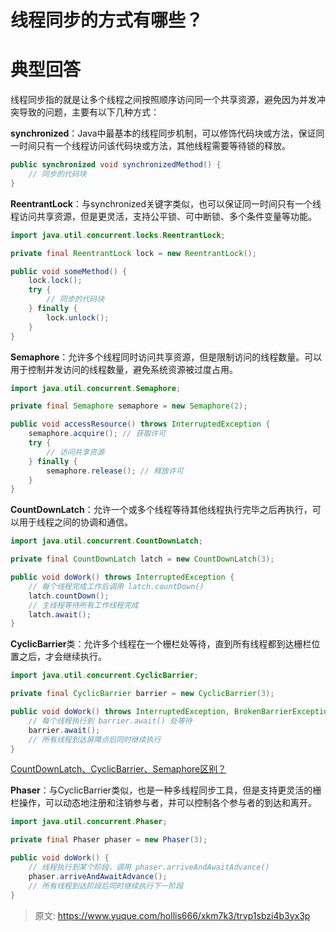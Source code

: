 # 线程同步的方式有哪些？

# 典型回答


线程同步指的就是让多个线程之间按照顺序访问同一个共享资源，避免因为并发冲突导致的问题，主要有以下几种方式：



**synchronized**：Java中最基本的线程同步机制，可以修饰代码块或方法，保证同一时间只有一个线程访问该代码块或方法，其他线程需要等待锁的释放。



```java
public synchronized void synchronizedMethod() {
    // 同步的代码块
}

```



**ReentrantLock**：与synchronized关键字类似，也可以保证同一时间只有一个线程访问共享资源，但是更灵活，支持公平锁、可中断锁、多个条件变量等功能。



```java
import java.util.concurrent.locks.ReentrantLock;

private final ReentrantLock lock = new ReentrantLock();

public void someMethod() {
    lock.lock();
    try {
        // 同步的代码块
    } finally {
        lock.unlock();
    }
}

```



**Semaphore**：允许多个线程同时访问共享资源，但是限制访问的线程数量。可以用于控制并发访问的线程数量，避免系统资源被过度占用。



```java
import java.util.concurrent.Semaphore;

private final Semaphore semaphore = new Semaphore(2);

public void accessResource() throws InterruptedException {
    semaphore.acquire(); // 获取许可
    try {
        // 访问共享资源
    } finally {
        semaphore.release(); // 释放许可
    }
}

```



**CountDownLatch**：允许一个或多个线程等待其他线程执行完毕之后再执行，可以用于线程之间的协调和通信。



```java
import java.util.concurrent.CountDownLatch;

private final CountDownLatch latch = new CountDownLatch(3);

public void doWork() throws InterruptedException {
    // 每个线程完成工作后调用 latch.countDown()
    latch.countDown();
    // 主线程等待所有工作线程完成
    latch.await();
}

```



**CyclicBarrier**类：允许多个线程在一个栅栏处等待，直到所有线程都到达栅栏位置之后，才会继续执行。



```java
import java.util.concurrent.CyclicBarrier;

private final CyclicBarrier barrier = new CyclicBarrier(3);

public void doWork() throws InterruptedException, BrokenBarrierException {
    // 每个线程执行到 barrier.await() 处等待
    barrier.await();
    // 所有线程到达屏障点后同时继续执行
}

```



[CountDownLatch、CyclicBarrier、Semaphore区别？](https://www.yuque.com/hollis666/xkm7k3/bkx0d6)



**Phaser**：与CyclicBarrier类似，也是一种多线程同步工具，但是支持更灵活的栅栏操作，可以动态地注册和注销参与者，并可以控制各个参与者的到达和离开。



```java
import java.util.concurrent.Phaser;

private final Phaser phaser = new Phaser(3);

public void doWork() {
    // 线程执行到某个阶段，调用 phaser.arriveAndAwaitAdvance()
    phaser.arriveAndAwaitAdvance();
    // 所有线程到达阶段后同时继续执行下一阶段
}

```





> 原文: <https://www.yuque.com/hollis666/xkm7k3/trvp1sbzi4b3yx3p>